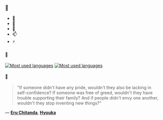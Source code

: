 ### 👋

- 🔭
- 🌱
- 💬
- 📫
- ⚡

#### 🧏

[![Most used languages](https://github-readme-stats-aynah.vercel.app/api/top-langs/?username=aynh&theme=solarized-dark&langs_count=6&layout=compact&hide_title=true)](https://github.com/anuraghazra/github-readme-stats#gh-dark-mode-only)
[![Most used languages](https://github-readme-stats-aynah.vercel.app/api/top-langs/?username=aynh&theme=solarized-light&langs_count=6&layout=compact&hide_title=true)](https://github.com/anuraghazra/github-readme-stats#gh-light-mode-only)

#### 💬

> "If someone didn't have any pride, wouldn't they also be lacking in self-confidence? If someone was free of greed, wouldn't they have trouble supporting their family? And if people didn't envy one another, wouldn't they stop inventing new things?"

&mdash; [**Eru Chitanda**](https://myanimelist.net/character.php?q=Eru%20Chitanda&cat=character), [**Hyouka**](https://myanimelist.net/search/all?q=Hyouka&cat=all)

